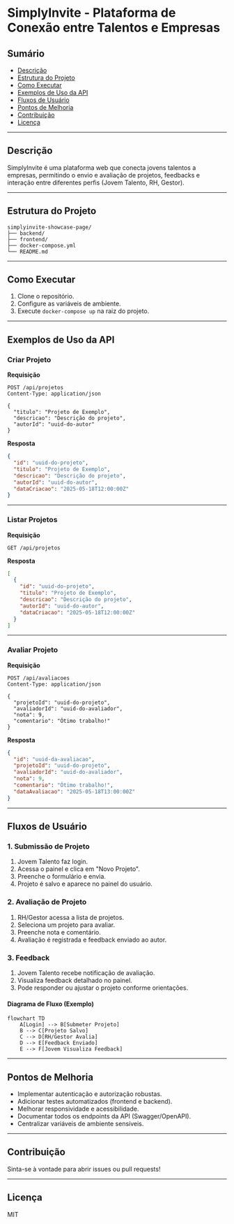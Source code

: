 # SimplyInvite - Plataforma de Conexão entre Talentos e Empresas

## Sumário

- [Descrição](#descrição)
- [Estrutura do Projeto](#estrutura-do-projeto)
- [Como Executar](#como-executar)
- [Exemplos de Uso da API](#exemplos-de-uso-da-api)
- [Fluxos de Usuário](#fluxos-de-usuário)
- [Pontos de Melhoria](#pontos-de-melhoria)
- [Contribuição](#contribuição)
- [Licença](#licença)

---

## Descrição

SimplyInvite é uma plataforma web que conecta jovens talentos a empresas, permitindo o envio e avaliação de projetos, feedbacks e interação entre diferentes perfis (Jovem Talento, RH, Gestor).

---

## Estrutura do Projeto

```
simplyinvite-showcase-page/
├── backend/
├── frontend/
├── docker-compose.yml
└── README.md
```

---

## Como Executar

1. Clone o repositório.
2. Configure as variáveis de ambiente.
3. Execute `docker-compose up` na raiz do projeto.

---

## Exemplos de Uso da API

### Criar Projeto

**Requisição**

```http
POST /api/projetos
Content-Type: application/json

{
  "titulo": "Projeto de Exemplo",
  "descricao": "Descrição do projeto",
  "autorId": "uuid-do-autor"
}
```

**Resposta**

```json
{
  "id": "uuid-do-projeto",
  "titulo": "Projeto de Exemplo",
  "descricao": "Descrição do projeto",
  "autorId": "uuid-do-autor",
  "dataCriacao": "2025-05-18T12:00:00Z"
}
```

---

### Listar Projetos

**Requisição**

```http
GET /api/projetos
```

**Resposta**

```json
[
  {
    "id": "uuid-do-projeto",
    "titulo": "Projeto de Exemplo",
    "descricao": "Descrição do projeto",
    "autorId": "uuid-do-autor",
    "dataCriacao": "2025-05-18T12:00:00Z"
  }
]
```

---

### Avaliar Projeto

**Requisição**

```http
POST /api/avaliacoes
Content-Type: application/json

{
  "projetoId": "uuid-do-projeto",
  "avaliadorId": "uuid-do-avaliador",
  "nota": 9,
  "comentario": "Ótimo trabalho!"
}
```

**Resposta**

```json
{
  "id": "uuid-da-avaliacao",
  "projetoId": "uuid-do-projeto",
  "avaliadorId": "uuid-do-avaliador",
  "nota": 9,
  "comentario": "Ótimo trabalho!",
  "dataAvaliacao": "2025-05-18T13:00:00Z"
}
```

---

## Fluxos de Usuário

### 1. Submissão de Projeto

1. Jovem Talento faz login.
2. Acessa o painel e clica em "Novo Projeto".
3. Preenche o formulário e envia.
4. Projeto é salvo e aparece no painel do usuário.

### 2. Avaliação de Projeto

1. RH/Gestor acessa a lista de projetos.
2. Seleciona um projeto para avaliar.
3. Preenche nota e comentário.
4. Avaliação é registrada e feedback enviado ao autor.

### 3. Feedback

1. Jovem Talento recebe notificação de avaliação.
2. Visualiza feedback detalhado no painel.
3. Pode responder ou ajustar o projeto conforme orientações.

#### Diagrama de Fluxo (Exemplo)

```mermaid
flowchart TD
    A[Login] --> B[Submeter Projeto]
    B --> C[Projeto Salvo]
    C --> D[RH/Gestor Avalia]
    D --> E[Feedback Enviado]
    E --> F[Jovem Visualiza Feedback]
```

---

## Pontos de Melhoria

- Implementar autenticação e autorização robustas.
- Adicionar testes automatizados (frontend e backend).
- Melhorar responsividade e acessibilidade.
- Documentar todos os endpoints da API (Swagger/OpenAPI).
- Centralizar variáveis de ambiente sensíveis.

---

## Contribuição

Sinta-se à vontade para abrir issues ou pull requests!

---

## Licença

MIT
